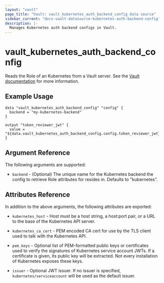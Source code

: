 ```yaml
---
layout: "vault"
page_title: "Vault: vault_kubernetes_auth_backend_config data source"
sidebar_current: "docs-vault-datasource-kubernetes-auth-backend-config"
description: |-
  Manages Kubernetes auth backend configs in Vault.
---
```


# vault\_kubernetes\_auth\_backend\_config

Reads the Role of an Kubernetes from a Vault server. See the [Vault
documentation](https://www.vaultproject.io/api-docs/auth/kubernetes#read-config) for more
information.

## Example Usage

```hcl
data "vault_kubernetes_auth_backend_config" "config" {
  backend = "my-kubernetes-backend"
}

output "token_reviewer_jwt" {
  value = "${data.vault_kubernetes_auth_backend_config.config.token_reviewer_jwt}"
}
```

## Argument Reference

The following arguments are supported:

* `backend` - (Optional) The unique name for the Kubernetes backend the config to
  retrieve Role attributes for resides in. Defaults to "kubernetes".

## Attributes Reference

In addition to the above arguments, the following attributes are exported:

* `kubernetes_host` - Host must be a host string, a host:port pair, or a URL to the base of the Kubernetes API server.

* `kubernetes_ca_cert` - PEM encoded CA cert for use by the TLS client used to talk with the Kubernetes API.

* `pem_keys` - Optional list of PEM-formatted public keys or certificates used to verify the signatures of Kubernetes service account JWTs. If a certificate is given, its public key will be extracted. Not every installation of Kubernetes exposes these keys.

* `issuer` - Optional JWT issuer. If no issuer is specified, `kubernetes/serviceaccount` will be used as the default issuer.
